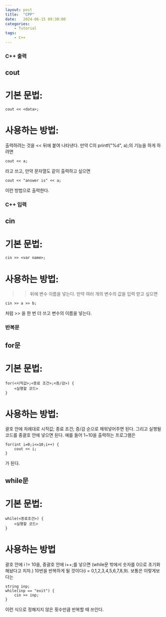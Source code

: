 ```yaml
---
layout: post
title:	"CPP"
date:	2024-06-15 09:30:00
categories:
    - Tutorial
tags:
    - C++
---
```


### C++ 출력

## cout
# 기본 문법: 
~~~
cout << <data>;
~~~

# 사용하는 방법: 
출력하려는 것을 << 뒤에 붙여 나타낸다. 만약 C의 printf("%d", a);의 기능을 하게 하려면
~~~
cout << a;
~~~ 
라고 쓰고, 만약 문자열도 같이 출력하고 싶으면
~~~
cout << "answer is" << a;
~~~
이런 방법으로 출력한다.

### C++ 입력

## cin
# 기본 문법: 
~~~
cin >> <var name>;
~~~

# 사용하는 방법:
>> 뒤에 변수 이름을 넣는다. 만약 여러 개의 변수의 값을 입력 받고 싶으면
~~~
cin >> a >> b;
~~~
처럼 >> 을 한 번 더 쓰고 변수의 이름을 넣는다.

### 반복문

## for문

# 기본 문법:
~~~
for(<시작값>;<종료 조건>;<증/감>) {
    <실행할 코드>
}
~~~

# 사용하는 방법:
괄호 안에 차례대로 시작값; 종료 조건; 증/감 순으로 채워넣어주면 된다.
그리고 실행될 코드를 중괄호 안에 넣으면 된다.
예를 들어 1~10을 출력하는 프로그램은
~~~
for(int i=0;i<=10;i++) {
    cout << i;
}
~~~
가 된다.

## while문

# 기본 문법: 
~~~
while(<종료조건>) {
    <실행할 코드>
}
~~~

# 사용하는 방법
괄호 안에 i != 10을, 중괄호 안에 i++;를 넣으면 (while문 밖에서 숫자를 0으로 초기화해놨다고 치자.)
10번을 반복하게 될 것이다(i = 0,1,2,3,4,5,6,7,8,9). 보통은 이렇게보다는
```
string inp;
while(inp == "exit") {
    cin >> inp;
}
```
이런 식으로 정해지지 않은 횟수만큼 반복할 때 쓰인다. 